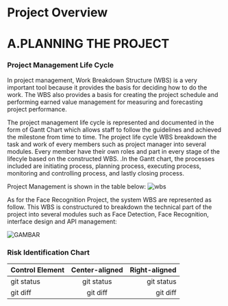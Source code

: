 # Project Overview

# A.PLANNING THE PROJECT


### **Project Management Life Cycle**
In project management, Work Breakdown Structure (WBS) is a very important tool 
because it provides the basis for deciding how to do the work. The WBS also provides a basis 
for creating the project schedule and performing earned value management for measuring and 
forecasting project performance.


The project management life cycle is represented and documented in the form of Gantt Chart which
allows staff to follow the guidelines and achieved the milestone from time to time. The project
life cycle WBS breakdown the task and work of every members such as project manager into several modules. Every member have their own roles and part in every stage of the lifecyle based on the constructed WBS.
.In the Gantt chart, the processes included are initiating 
process, planning process, executing process, monitoring and controlling process, and lastly 
closing process.

Project Management is shown in the table below:
![wbs](https://user-images.githubusercontent.com/121369021/211588932-dfd26309-8883-4d53-a8a6-9cf32ce1a6f7.png)

As for the Face Recognition Project, the system WBS are represented as follow. This WBS is constructured to breakdown the technical part of the project into several modules such as Face Detection, Face Recognition, interface design and API management:

![GAMBAR](https://user-images.githubusercontent.com/121369021/211601484-75baf904-121c-4246-bd56-0af0f6d7d5cd.png)

### **Risk Identification Chart**
| Control Element | Center-aligned | Right-aligned |
| :---         |     :---:      |          ---: |
| git status   | git status     | git status    |
| git diff     | git diff       | git diff      |
